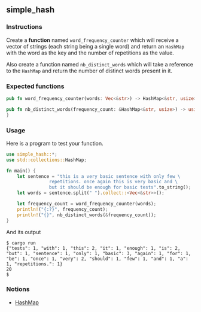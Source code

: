 ## simple_hash

### Instructions

Create a **function** named `word_frequency_counter` which will receive a vector of strings (each string being a single word) and return an `HashMap` with the word as the key and the number of repetitions as the value.

Also create a function named `nb_distinct_words` which will take a reference to the `HashMap` and return the number of distinct words present in it.


### Expected functions

```rust
pub fn word_frequency_counter(words: Vec<&str>) -> HashMap<&str, usize> {}

pub fn nb_distinct_words(frequency_count: &HashMap<&str, usize>) -> usize {
}
```

### Usage

Here is a program to test your function.

```rust
use simple_hash::*;
use std::collections::HashMap;

fn main() {
    let sentence = "this is a very basic sentence with only few \
                repetitions. once again this is very basic and \
                but it should be enough for basic tests".to_string();
    let words = sentence.split(" ").collect::<Vec<&str>>();

    let frequency_count = word_frequency_counter(words);
    println!("{:?}", frequency_count);
    println!("{}", nb_distinct_words(&frequency_count));
}
```

And its output

```console
$ cargo run
{"tests": 1, "with": 1, "this": 2, "it": 1, "enough": 1, "is": 2, "but": 1, "sentence": 1, "only": 1, "basic": 3, "again": 1, "for": 1, "be": 1, "once": 1, "very": 2, "should": 1, "few": 1, "and": 1, "a": 1, "repetitions.": 1}
20
$
```

### Notions

- [HashMap](https://doc.rust-lang.org/rust-by-example/std/hash.html)
